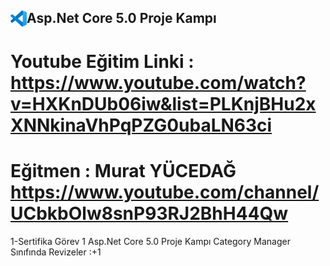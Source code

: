 ## Asp.Net Core 5.0 Proje Kampı <img align="left" alt="Visual Studio Code" width="26px" src="https://raw.githubusercontent.com/github/explore/80688e429a7d4ef2fca1e82350fe8e3517d3494d/topics/visual-studio-code/visual-studio-code.png" />
# Youtube Eğitim Linki : https://www.youtube.com/watch?v=HXKnDUb06iw&list=PLKnjBHu2xXNNkinaVhPqPZG0ubaLN63ci
# Eğitmen : Murat YÜCEDAĞ https://www.youtube.com/channel/UCbkbOlw8snP93RJ2BhH44Qw

1-Sertifika Görev 1 Asp.Net Core 5.0 Proje Kampı Category Manager Sınıfında Revizeler  :+1
